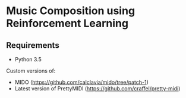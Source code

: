 # Music Composition using Reinforcement Learning


## Requirements
- Python 3.5

Custom versions of:

- MIDO (https://github.com/calclavia/mido/tree/patch-1)
- Latest version of PrettyMIDI (https://github.com/craffel/pretty-midi)
